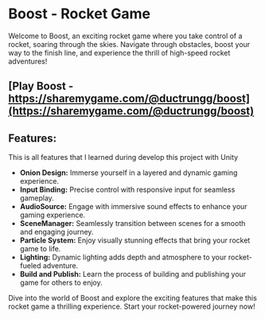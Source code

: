 # Boost - Rocket Game

Welcome to Boost, an exciting rocket game where you take control of a rocket, soaring through the skies. Navigate through obstacles, boost your way to the finish line, and experience the thrill of high-speed rocket adventures!

## [Play Boost - https://sharemygame.com/@ductrungg/boost](https://sharemygame.com/@ductrungg/boost)

## Features:
This is all features that I learned during develop this project with Unity

- **Onion Design:** Immerse yourself in a layered and dynamic gaming experience.
- **Input Binding:** Precise control with responsive input for seamless gameplay.
- **AudioSource:** Engage with immersive sound effects to enhance your gaming experience.
- **SceneManager:** Seamlessly transition between scenes for a smooth and engaging journey.
- **Particle System:** Enjoy visually stunning effects that bring your rocket game to life.
- **Lighting:** Dynamic lighting adds depth and atmosphere to your rocket-fueled adventure.
- **Build and Publish:** Learn the process of building and publishing your game for others to enjoy.

Dive into the world of Boost and explore the exciting features that make this rocket game a thrilling experience. Start your rocket-powered journey now!


